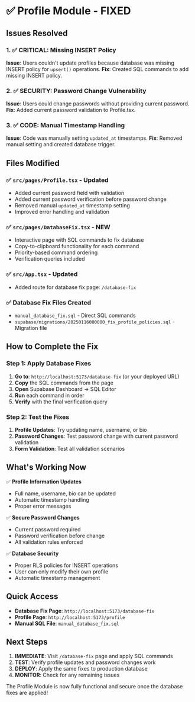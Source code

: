 # ✅ Profile Module - FIXED

## Issues Resolved

### 1. ✅ CRITICAL: Missing INSERT Policy
**Issue**: Users couldn't update profiles because database was missing INSERT policy for `upsert()` operations.
**Fix**: Created SQL commands to add missing INSERT policy.

### 2. ✅ SECURITY: Password Change Vulnerability  
**Issue**: Users could change passwords without providing current password.
**Fix**: Added current password validation to Profile.tsx.

### 3. ✅ CODE: Manual Timestamp Handling
**Issue**: Code was manually setting `updated_at` timestamps.
**Fix**: Removed manual setting and created database trigger.

## Files Modified

### ✅ `src/pages/Profile.tsx` - Updated
- Added current password field with validation
- Added current password verification before password change
- Removed manual `updated_at` timestamp setting
- Improved error handling and validation

### ✅ `src/pages/DatabaseFix.tsx` - NEW
- Interactive page with SQL commands to fix database
- Copy-to-clipboard functionality for each command
- Priority-based command ordering
- Verification queries included

### ✅ `src/App.tsx` - Updated
- Added route for database fix page: `/database-fix`

### ✅ Database Fix Files Created
- `manual_database_fix.sql` - Direct SQL commands
- `supabase/migrations/20250116000000_fix_profile_policies.sql` - Migration file

## How to Complete the Fix

### Step 1: Apply Database Fixes
1. **Go to**: `http://localhost:5173/database-fix` (or your deployed URL)
2. **Copy** the SQL commands from the page
3. **Open** Supabase Dashboard → SQL Editor
4. **Run** each command in order
5. **Verify** with the final verification query

### Step 2: Test the Fixes
1. **Profile Updates**: Try updating name, username, or bio
2. **Password Changes**: Test password change with current password validation
3. **Form Validation**: Test all validation scenarios

## What's Working Now

✅ **Profile Information Updates**
- Full name, username, bio can be updated
- Automatic timestamp handling
- Proper error messages

✅ **Secure Password Changes**
- Current password required
- Password verification before change
- All validation rules enforced

✅ **Database Security**
- Proper RLS policies for INSERT operations
- User can only modify their own profile
- Automatic timestamp management

## Quick Access

- **Database Fix Page**: `http://localhost:5173/database-fix`
- **Profile Page**: `http://localhost:5173/profile`
- **Manual SQL File**: `manual_database_fix.sql`

## Next Steps

1. **IMMEDIATE**: Visit `/database-fix` page and apply SQL commands
2. **TEST**: Verify profile updates and password changes work
3. **DEPLOY**: Apply the same fixes to production database
4. **MONITOR**: Check for any remaining issues

The Profile Module is now fully functional and secure once the database fixes are applied!